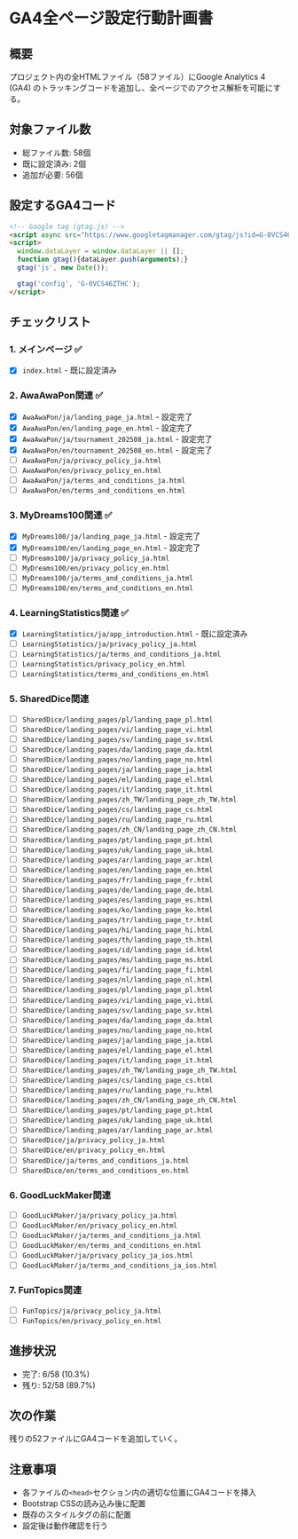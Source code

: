 # GA4全ページ設定行動計画書

## 概要
プロジェクト内の全HTMLファイル（58ファイル）にGoogle Analytics 4 (GA4) のトラッキングコードを追加し、全ページでのアクセス解析を可能にする。

## 対象ファイル数
- 総ファイル数: 58個
- 既に設定済み: 2個
- 追加が必要: 56個

## 設定するGA4コード
```html
<!-- Google tag (gtag.js) -->
<script async src="https://www.googletagmanager.com/gtag/js?id=G-0VCS46ZTHC"></script>
<script>
  window.dataLayer = window.dataLayer || [];
  function gtag(){dataLayer.push(arguments);}
  gtag('js', new Date());

  gtag('config', 'G-0VCS46ZTHC');
</script>
```

## チェックリスト

### 1. メインページ ✅
- [x] `index.html` - 既に設定済み

### 2. AwaAwaPon関連 ✅
- [x] `AwaAwaPon/ja/landing_page_ja.html` - 設定完了
- [x] `AwaAwaPon/en/landing_page_en.html` - 設定完了
- [x] `AwaAwaPon/ja/tournament_202508_ja.html` - 設定完了
- [x] `AwaAwaPon/en/tournament_202508_en.html` - 設定完了
- [ ] `AwaAwaPon/ja/privacy_policy_ja.html`
- [ ] `AwaAwaPon/en/privacy_policy_en.html`
- [ ] `AwaAwaPon/ja/terms_and_conditions_ja.html`
- [ ] `AwaAwaPon/en/terms_and_conditions_en.html`

### 3. MyDreams100関連 ✅
- [x] `MyDreams100/ja/landing_page_ja.html` - 設定完了
- [x] `MyDreams100/en/landing_page_en.html` - 設定完了
- [ ] `MyDreams100/ja/privacy_policy_ja.html`
- [ ] `MyDreams100/en/privacy_policy_en.html`
- [ ] `MyDreams100/ja/terms_and_conditions_ja.html`
- [ ] `MyDreams100/en/terms_and_conditions_en.html`

### 4. LearningStatistics関連 ✅
- [x] `LearningStatistics/ja/app_introduction.html` - 既に設定済み
- [ ] `LearningStatistics/ja/privacy_policy_ja.html`
- [ ] `LearningStatistics/ja/terms_and_conditions_ja.html`
- [ ] `LearningStatistics/privacy_policy_en.html`
- [ ] `LearningStatistics/terms_and_conditions_en.html`

### 5. SharedDice関連
- [ ] `SharedDice/landing_pages/pl/landing_page_pl.html`
- [ ] `SharedDice/landing_pages/vi/landing_page_vi.html`
- [ ] `SharedDice/landing_pages/sv/landing_page_sv.html`
- [ ] `SharedDice/landing_pages/da/landing_page_da.html`
- [ ] `SharedDice/landing_pages/no/landing_page_no.html`
- [ ] `SharedDice/landing_pages/ja/landing_page_ja.html`
- [ ] `SharedDice/landing_pages/el/landing_page_el.html`
- [ ] `SharedDice/landing_pages/it/landing_page_it.html`
- [ ] `SharedDice/landing_pages/zh_TW/landing_page_zh_TW.html`
- [ ] `SharedDice/landing_pages/cs/landing_page_cs.html`
- [ ] `SharedDice/landing_pages/ru/landing_page_ru.html`
- [ ] `SharedDice/landing_pages/zh_CN/landing_page_zh_CN.html`
- [ ] `SharedDice/landing_pages/pt/landing_page_pt.html`
- [ ] `SharedDice/landing_pages/uk/landing_page_uk.html`
- [ ] `SharedDice/landing_pages/ar/landing_page_ar.html`
- [ ] `SharedDice/landing_pages/en/landing_page_en.html`
- [ ] `SharedDice/landing_pages/fr/landing_page_fr.html`
- [ ] `SharedDice/landing_pages/de/landing_page_de.html`
- [ ] `SharedDice/landing_pages/es/landing_page_es.html`
- [ ] `SharedDice/landing_pages/ko/landing_page_ko.html`
- [ ] `SharedDice/landing_pages/tr/landing_page_tr.html`
- [ ] `SharedDice/landing_pages/hi/landing_page_hi.html`
- [ ] `SharedDice/landing_pages/th/landing_page_th.html`
- [ ] `SharedDice/landing_pages/id/landing_page_id.html`
- [ ] `SharedDice/landing_pages/ms/landing_page_ms.html`
- [ ] `SharedDice/landing_pages/fi/landing_page_fi.html`
- [ ] `SharedDice/landing_pages/nl/landing_page_nl.html`
- [ ] `SharedDice/landing_pages/pl/landing_page_pl.html`
- [ ] `SharedDice/landing_pages/vi/landing_page_vi.html`
- [ ] `SharedDice/landing_pages/sv/landing_page_sv.html`
- [ ] `SharedDice/landing_pages/da/landing_page_da.html`
- [ ] `SharedDice/landing_pages/no/landing_page_no.html`
- [ ] `SharedDice/landing_pages/ja/landing_page_ja.html`
- [ ] `SharedDice/landing_pages/el/landing_page_el.html`
- [ ] `SharedDice/landing_pages/it/landing_page_it.html`
- [ ] `SharedDice/landing_pages/zh_TW/landing_page_zh_TW.html`
- [ ] `SharedDice/landing_pages/cs/landing_page_cs.html`
- [ ] `SharedDice/landing_pages/ru/landing_page_ru.html`
- [ ] `SharedDice/landing_pages/zh_CN/landing_page_zh_CN.html`
- [ ] `SharedDice/landing_pages/pt/landing_page_pt.html`
- [ ] `SharedDice/landing_pages/uk/landing_page_uk.html`
- [ ] `SharedDice/landing_pages/ar/landing_page_ar.html`
- [ ] `SharedDice/ja/privacy_policy_ja.html`
- [ ] `SharedDice/en/privacy_policy_en.html`
- [ ] `SharedDice/ja/terms_and_conditions_ja.html`
- [ ] `SharedDice/en/terms_and_conditions_en.html`

### 6. GoodLuckMaker関連
- [ ] `GoodLuckMaker/ja/privacy_policy_ja.html`
- [ ] `GoodLuckMaker/en/privacy_policy_en.html`
- [ ] `GoodLuckMaker/ja/terms_and_conditions_ja.html`
- [ ] `GoodLuckMaker/en/terms_and_conditions_en.html`
- [ ] `GoodLuckMaker/ja/privacy_policy_ja_ios.html`
- [ ] `GoodLuckMaker/ja/terms_and_conditions_ja_ios.html`

### 7. FunTopics関連
- [ ] `FunTopics/ja/privacy_policy_ja.html`
- [ ] `FunTopics/en/privacy_policy_en.html`

## 進捗状況
- 完了: 6/58 (10.3%)
- 残り: 52/58 (89.7%)

## 次の作業
残りの52ファイルにGA4コードを追加していく。

## 注意事項
- 各ファイルの`<head>`セクション内の適切な位置にGA4コードを挿入
- Bootstrap CSSの読み込み後に配置
- 既存のスタイルタグの前に配置
- 設定後は動作確認を行う
